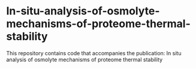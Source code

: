# In-situ-analysis-of-osmolyte-mechanisms-of-proteome-thermal-stability
This repository contains code that accompanies the publication: In situ analysis of osmolyte mechanisms of proteome thermal stability
